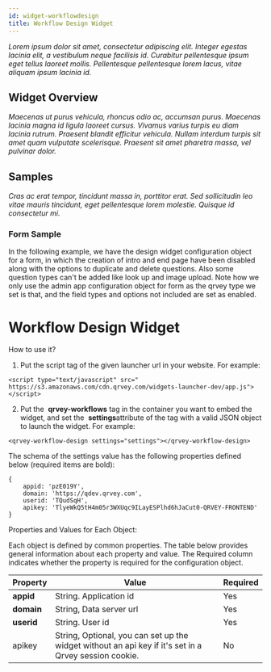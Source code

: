```yaml
---
id: widget-workflowdesign
title: Workflow Design Widget
---
```

*Lorem ipsum dolor sit amet, consectetur adipiscing elit. Integer egestas lacinia elit, a vestibulum neque facilisis id. Curabitur pellentesque ipsum eget tellus laoreet mollis. Pellentesque pellentesque lorem lacus, vitae aliquam ipsum lacinia id.*

## Widget Overview
*Maecenas ut purus vehicula, rhoncus odio ac, accumsan purus. Maecenas lacinia magna id ligula laoreet cursus. Vivamus varius turpis eu diam lacinia rutrum. Praesent blandit efficitur vehicula. Nullam interdum turpis sit amet quam vulputate scelerisque. Praesent sit amet pharetra massa, vel pulvinar dolor.*

## Samples
*Cras ac erat tempor, tincidunt massa in, porttitor erat. Sed sollicitudin leo vitae mauris tincidunt, eget pellentesque lorem molestie. Quisque id consectetur mi.* 

### Form Sample
In the following example, we have the design widget configuration object for a form, in which the creation of intro and end page have been disabled along with the options to duplicate and delete questions. Also some question types can't be added like look up and image upload. Note how we only use the admin app configuration object for form as the qrvey type we set is that, and the field types and options not included are set as enabled.

# Workflow Design Widget

How to use it?

1. Put the script tag of the given launcher url in your website. For example:

```
<script​ ​type="​text/javascript​" src="​https://s3.amazonaws.com/cdn.qrvey.com/widgets-launcher-dev/app.js​"></script>
```

2. Put the ​ **qrvey-workflows** ​tag​ ​in the container you want to embed the widget, and set the ​ **settings** ​attribute of the tag with a valid JSON object to launch the widget. For example:

```
<qrvey-workflow-design settings="​settings​"></qrvey-workflow-design>
```

The schema of the settings value has the following properties defined below (required items are bold):

```
{
    appid: ​'pzE019Y'​,
    domain: ​'https://qdev.qrvey.com'​,
    userid: ​'TQudSqH'​,
    apikey: 'TlyeWkQ5tH4m05r3WXUqc9ILayESPlhd6hJaCut0-QRVEY-FRONTEND' 		
}
```

Properties and Values for Each Object:

Each object is defined by common properties. The table below provides general information about each property and value. The Required column indicates whether the property is required for the configuration object.

| **Property** | **Value** | **Required** |
| --- | --- | --- |
| **appid** | String. Application id | Yes |
| **domain** | String, Data server url | Yes |
| **userid** | String. User id | Yes |
| apikey | String, Optional, you can set up the widget without an api key if it&#39;s set in a Qrvey session cookie. | No |